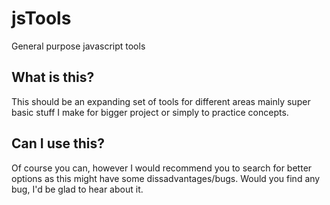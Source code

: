 # jsTools
General purpose javascript tools

## What is this?
This should be an expanding set of tools for different areas
mainly super basic stuff I make for bigger project or simply
to practice concepts.

## Can I use this?
Of course you can, however I would recommend you to search for
better options as this might have some dissadvantages/bugs.
Would you find any bug, I'd be glad to hear about it.
